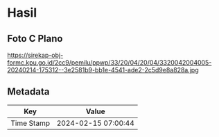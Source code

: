 # Hasil

## Foto C Plano

https://sirekap-obj-formc.kpu.go.id/2cc9/pemilu/ppwp/33/20/04/20/04/3320042004005-20240214-175312--3e2581b9-bb1e-4541-ade2-2c5d9e8a828a.jpg


## Metadata

| Key        | Value               |
| ---------- | ------------------- |
| Time Stamp | 2024-02-15 07:00:44 |



